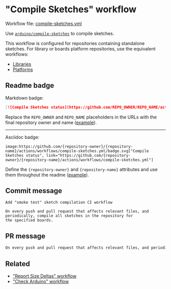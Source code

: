# "Compile Sketches" workflow

Workflow file: [compile-sketches.yml](compile-sketches.yml)

Use [`arduino/compile-sketches`](https://github.com/arduino/compile-sketches) to compile sketches.

This workflow is configured for repositories containing standalone sketches. For library or boards platform repositories, use the equivalent workflows:

- [Libraries](compile-examples.md)
- [Platforms](compile-platform-examples.md)

## Readme badge

Markdown badge:

```markdown
[![Compile Sketches status](https://github.com/REPO_OWNER/REPO_NAME/actions/workflows/compile-sketches.yml/badge.svg)](https://github.com/REPO_OWNER/REPO_NAME/actions/workflows/compile-sketches.yml)
```

Replace the `REPO_OWNER` and `REPO_NAME` placeholders in the URLs with the final repository owner and name ([example](https://raw.githubusercontent.com/arduino-libraries/ArduinoIoTCloud/master/README.md)).

---

Asciidoc badge:

```adoc
image:https://github.com/{repository-owner}/{repository-name}/actions/workflows/compile-sketches.yml/badge.svg["Compile Sketches status", link="https://github.com/{repository-owner}/{repository-name}/actions/workflows/compile-sketches.yml"]
```

Define the `{repository-owner}` and `{repository-name}` attributes and use them throughout the readme ([example](https://raw.githubusercontent.com/arduino-libraries/WiFiNINA/master/README.adoc)).

## Commit message

```
Add "smoke test" sketch compilation CI workflow

On every push and pull request that affects relevant files, and periodically, compile all sketches in the repository for
the specified boards.
```

## PR message

```markdown
On every push and pull request that affects relevant files, and periodically, use [the `arduino/compile-sketches` action](https://github.com/arduino/compile-sketches) to compile all sketches in the repository for the specified boards.
```

## Related

- ["Report Size Deltas" workflow](report-size-deltas.md)
- ["Check Arduino" workflow](check-arduino.md)
